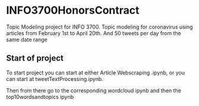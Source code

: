 # INFO3700HonorsContract
Topic Modeling project for INFO 3700. Topic modeling for coronavirus using articles from February 1st to April 20th. And 50 tweets per day from the same date range
## Start of project
To start project you can start at either Article Webscraping .ipynb, or you can start at tweetTextProcessing.ipynb. 

Then from there go to the corresponding wordcloud ipynb and then the top10wordsandtopics ipynb 



